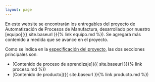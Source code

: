 ```yaml
---
layout: page
---
```


En este website se encontrarán los entregables del proyecto de Automatización de Procesos de Manufactura, desarrollado por nuestro [equipo]({{ site.baseurl }}{% link equipo.md %}). Se agregará más contenido a medida que se avance en el proyecto.

Como se indica en la [especificación del proyecto](https://drive.google.com/file/d/1n-xfzP6dzglZlWPY1H2SkVO09-8GEFPX/view?usp=sharing), las dos secciones principales son:

- [Contenido de proceso de aprendizaje]({{ site.baseurl }}{% link proceso.md %})
- [Contenido de producto]({{ site.baseurl }}{% link producto.md %})
